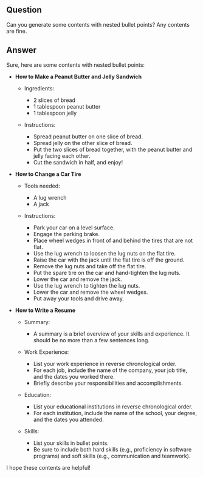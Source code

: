 ## Question

Can you generate some contents with nested bullet points? Any contents are fine.

## Answer

Sure, here are some contents with nested bullet points:

- **How to Make a Peanut Butter and Jelly Sandwich**

   - Ingredients:

      - 2 slices of bread
      - 1 tablespoon peanut butter
      - 1 tablespoon jelly

   - Instructions:

      - Spread peanut butter on one slice of bread.
      - Spread jelly on the other slice of bread.
      - Put the two slices of bread together, with the peanut butter and jelly facing each other.
      - Cut the sandwich in half, and enjoy!

- **How to Change a Car Tire**

   - Tools needed:

      - A lug wrench
      - A jack

   - Instructions:

      - Park your car on a level surface.
      - Engage the parking brake.
      - Place wheel wedges in front of and behind the tires that are not flat.
      - Use the lug wrench to loosen the lug nuts on the flat tire.
      - Raise the car with the jack until the flat tire is off the ground.
      - Remove the lug nuts and take off the flat tire.
      - Put the spare tire on the car and hand-tighten the lug nuts.
      - Lower the car and remove the jack.
      - Use the lug wrench to tighten the lug nuts.
      - Lower the car and remove the wheel wedges.
      - Put away your tools and drive away.

- **How to Write a Resume**

   - Summary:

      - A summary is a brief overview of your skills and experience. It should be no more than a few sentences long.

   - Work Experience:

      - List your work experience in reverse chronological order.
      - For each job, include the name of the company, your job title, and the dates you worked there.
      - Briefly describe your responsibilities and accomplishments.

   - Education:

      - List your educational institutions in reverse chronological order.
      - For each institution, include the name of the school, your degree, and the dates you attended.

   - Skills:

      - List your skills in bullet points.
      - Be sure to include both hard skills (e.g., proficiency in software programs) and soft skills (e.g., communication and teamwork).

I hope these contents are helpful!
